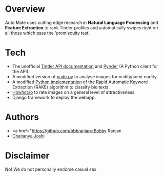 # Overview
Auto Mate uses cutting edge research in **Natural Language Processing** and **Feature Extraction** to rank Tinder profiles and automatically swipes right on all those which pass the 'promiscuity test'.

# Tech
* The unofficial <a href="https://gist.github.com/rtt/10403467">Tinder API documentation</a> and <a href="https://github.com/charliewolf/pynder">Pynder</a> (A Python client for the API).
* A modified version of <a href="https://github.com/ParthGandhi/nude.py">nude.py</a> to analyse images for nudity/semi-nudity.
* A modified <a href="https://github.com/aneesha/RAKE">Python implementation</a> of the Rapid Automatic Keyword Extraction (RAKE) algorithm to classify bio texts.
* <a href="https://howhot.io/">Howhot.io</a> to rate images on a general level of attractiveness.
* Django framework to deploy the webapp.

# Authors
* <a href="https://github.com/bbbranjan>Bobby Ranjan</a>
* <a href="https://github.com/ckjoshi9">Chaitanya Joshi</a>

# Disclaimer
No! We do not personally endorse casual sex.
